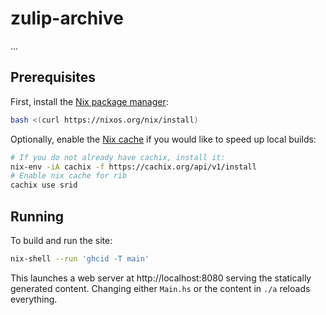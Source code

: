 # zulip-archive

...

## Prerequisites

First, install the [Nix package manager](https://nixos.org/nix/):

``` bash
bash <(curl https://nixos.org/nix/install)
```

Optionally, enable the [Nix cache](https://srid.cachix.org/) if you would like to speed up local builds:

``` bash
# If you do not already have cachix, install it:
nix-env -iA cachix -f https://cachix.org/api/v1/install
# Enable nix cache for rib
cachix use srid
```

## Running

To build and run the site:

```bash
nix-shell --run 'ghcid -T main'
```

This launches a web server at http://localhost:8080 serving the statically
generated content. Changing either `Main.hs` or the content in `./a` reloads everything.

